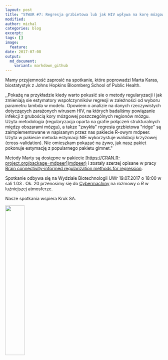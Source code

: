 ```yaml
---
layout: post
title: "STWUR #7: Regresja grzbietowa lub jak HIV wpływa na korę mózgową"
modified:
author: michal
categories: blog
excerpt:
tags: []
image:
  feature:
date: 2017-07-08
output:
  md_document:
    variant: markdown_github
---
```


Mamy przyjemność zaprosić na spotkanie, które poprowadzi Marta Karas, biostatystyk z Johns Hopkins Bloomberg School of Public Health. 

,,Pokażę na przykładzie kiedy warto pokusić sie o metody regularyzacji i jak zmieniają sie estymatory wspołczynników regresji w zależności od wyboru parametru lambda w modelu. Opowiem o analizie na danych rzeczywistych dotyczących zarażonych wirusem HIV, na których badaliśmy powiązanie infekcji z grubością kory mózgowej poszczególnych regionów mózgu. Użyta metodologia (regularyzacja oparta na grafie połączeń strukturalnych między obszarami mózgu), a takze "zwykła" regresia grzbietowa "ridge" są zaimplementowane w napisanym przez nas pakiecie R-owym mdpeer. Użyta w pakiecie metoda estymacji NIE wykorzystuje walidacji krzyżowej (cross-validation). Nie omieszkam pokazać na żywo, jak nasz pakiet pokonuje estymację z popularnego pakietu glmnet."

Metody Marty są dostępne w pakiecie [https://CRAN.R-project.org/package=mdpeer](mdpeer) i zostały szerzej opisane w pracy [Brain connectivity-informed regularization methods for regression](http://www.biorxiv.org/content/early/2017/03/18/117945).

Spotkanie odbywa się na Wydziale Biotechnologii UWr 19.07.2017 o 18:00 w sali 1.03 . Ok. 20 przenosimy się do [Cybermachiny](https://www.facebook.com/Cybermachina/) na rozmowy o *R* w luźniejszej atmosferze.

Nasze spotkania wspiera Kruk SA.

<img src='https://stwur.github.io/STWUR//images/kruk_logo.jpg' id="logo" height="35%" width="35%"/>
